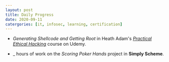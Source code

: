 ```yaml
---
layout: post
title: Daily Progress
date: 2020-09-11
catergories: [it, infosec, learning, certification]
---
```


- *Generating Shellcode and Getting Root* in Heath Adam's [*Practical Ethical
Hacking*](https://www.udemy.com/course/practical-ethical-hacking/) course
on Udemy.

- _ hours of work on the *Scoring Poker Hands* project in **Simply
  Scheme**.
